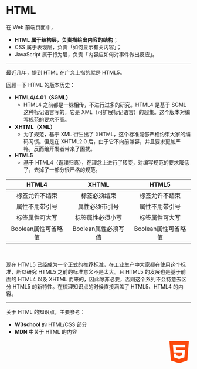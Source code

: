 # HTML

在 Web 前端页面中，

* **HTML 属于结构层，负责描绘出内容的结构**；
* CSS 属于表现层，负责「如何显示有关内容」；
* JavaScript 属于行为层，负责「内容应如何对事件做出反应」。

<hr>

最近几年，提到 HTML 在广义上指的就是 HTML5。

回顾一下 HTML 的版本历史：

* **HTML4/4.01（SGML）**
  * HTML4 之前都是一脉相传，不进行过多的研究。HTML4 是基于 SGML 这种标记语言写的，它是 XML（可扩展标记语言）的超集。这个版本对编写规范的要求不高。
* **XHTML（XML）**
  * 为了规范，基于 XML 衍生出了 XHTML，这个标准能够严格约束大家的编码习惯。但是在 XHTML2.0 后，由于它不向前兼容，并且要求更加严格，反而给开发者带来了困扰。
* **HTML5**
  * 基于 HTML4（返璞归真），在理念上进行了转变，对编写规范的要求降低了，去掉了一部分很严格的规范。

| HTML4              | XHTML              | HTML5              |
| :----------------: |:------------------:| :-----------------:|
| 标签允许不结束      | 标签必须结束         | 标签允许不结束      |
| 属性不用带引号      | 属性必须带引号       | 属性不用带引号      |
| 标签属性可大写      | 标签属性必须小写     | 标签属性可大写       |
| Boolean属性可省略值 | Boolean属性必须写值  | Boolean属性可省略值 |

<br>

现在 HTML5 已经成为一个正式的推荐标准，在工业生产中大家都在使用这个标准，所以研究 HTML5 之前的标准意义不是太大。且 HTML5 的发展也是基于前面的 HTML4 以及 XHTML 而来的，因此除非必要，否则这个系列不会特意去区分 HTML5 的新特性。在梳理知识点的时候直接涵盖了 HTML5、HTML4 的内容。

<hr>

关于 HTML 的知识点，主要参考：

* **W3school** 的 HTML/CSS 部分
* **MDN** 中关于 HTML 的内容

<div style="text-align: right">
  <svg t="1594540244644" class="icon" viewBox="0 0 1024 1024" version="1.1" xmlns="http://www.w3.org/2000/svg" p-id="837" width="64" height="64"><path d="M89.088 59.392l62.464 803.84c1.024 12.288 9.216 22.528 20.48 25.6L502.784 993.28c6.144 2.048 12.288 2.048 18.432 0l330.752-104.448c11.264-4.096 19.456-14.336 20.48-25.6l62.464-803.84c1.024-17.408-12.288-31.744-29.696-31.744H118.784c-17.408 0-31.744 14.336-29.696 31.744z" fill="#FC490B" p-id="838"></path><path d="M774.144 309.248h-409.6l12.288 113.664h388.096l-25.6 325.632-227.328 71.68-227.328-71.68-13.312-169.984h118.784v82.944l124.928 33.792 123.904-33.792 10.24-132.096H267.264L241.664 204.8h540.672z" fill="#FFFFFF" p-id="839"></path></svg>
</div>
